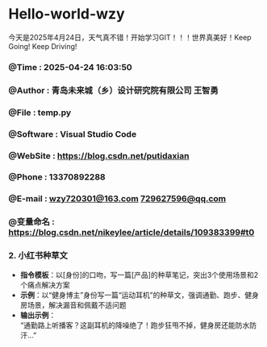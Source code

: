 # Hello-world-wzy
今天是2025年4月24日，天气真不错！开始学习GIT！！！世界真美好！Keep Going! Keep Driving!

### @Time     : 2025-04-24 16:03:50
### @Author   : 青岛未来城（乡）设计研究院有限公司 王智勇
### @File     : temp.py
### @Software : Visual Studio Code
### @WebSite  : https://blog.csdn.net/putidaxian
### @Phone    : 13370892288
### @E-mail   : wzy720301@163.com 729627596@qq.com
### @变量命名  :  https://blog.csdn.net/nikeylee/article/details/109383399#t0



### 2. 小红书种草文
- **指令模板**：以[身份]的口吻，写一篇[产品]的种草笔记，突出3个使用场景和2个痛点解决方案
- **示例**：以“健身博主”身份写一篇“运动耳机”的种草文，强调通勤、跑步、健身房场景，解决漏音和佩戴不适问题
- **输出示例**：  
  “通勤路上听播客？这副耳机的降噪绝了！跑步狂甩不掉，健身房还能防水防汗…”
